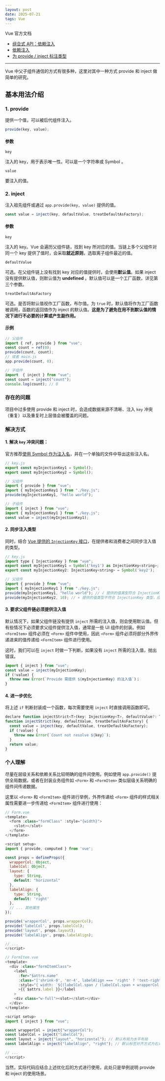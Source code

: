 ```yaml
---
layout: post
date: 2025-07-21
tags: Vue
---
```


<!-- # Vue3 —— 使用 provide 和 inject 实现父组件和后代组件通信 -->

Vue 官方文档

- [组合式 API：依赖注入](https://cn.vuejs.org/api/composition-api-dependency-injection.html#composition-api-dependency-injection)
- [依赖注入](https://cn.vuejs.org/guide/components/provide-inject.html#provide-inject)
- [为 provide / inject 标注类型](https://cn.vuejs.org/guide/typescript/composition-api.html#typing-provide-inject)
------------------------------------

Vue 中父子组件通信的方式有很多种，这里对其中一种方式 provide 和 inject 做简单的研究。

## 基本用法介绍

### 1. provide
    
提供一个值，可以被后代组件注入。
    
```js
provide(key, value);
```

#### 参数

`key`

注入的 key，用于表示唯一性。可以是一个字符串或 Symbol 。

`value`

要注入的值。

### 2. inject

注入祖先组件或通过 `app.provide(key, value)` 提供的值。

```js
const value = inject(key, defaultValue, treatDefaultAsFactory);
```

#### 参数

`key`

注入的 key。Vue 会遍历父组件链，找到 key 所对应的值。当链上多个父组件对同一个 key 提供了值时，会采取**就近原则**，选取离子组件最近的值。

`defaultValue`

可选。在父组件链上没有找到 key 对应的值提供时，会使用**默认值**。如果 inject 没有提供默认值，则默认值为 **undefined** 。默认值可以是一个工厂函数，详见第三个参数。

`treatDefaultAsFactory`

可选。是否将默认值视作工厂函数，布尔值。为 `true` 时，默认值将作为工厂函数被调用，函数的返回值作为 inject 的默认值。**这是为了避免在用不到默认值的情况下进行不必要的计算或产生副作用。**

#### 示例

```js
// 父组件
import { ref, provide } from "vue";
const count = ref(0);
provide(count, count);
// 或者 main.js
app.provide(count, 0);

// 子组件
import  { inject } from "vue";
const count = inject("count");
console.log(count); // 0
```

### 存在的问题

项目中过多使用 provide 和 inject 时，会造成数据来源不清晰、注入 `key` 冲突（重复）以及重复时上层值会被覆盖的问题。

### 解决方式

#### 1. 解决 `key` 冲突问题：

官方推荐[使用 Symbol 作为注入名](https://cn.vuejs.org/guide/components/provide-inject.html#working-with-symbol-keys)，并在一个单独的文件中导出这些注入名。

```js
// key.js
export const myInjectionKey1 = Symbol();
export const myInjectionKey2 = Symbol();

// 父组件
import { provide } from "vue";
import { myInjectionKey1 } from "./key.js";
provide(myInjectionKey1, "hello world");

// 子组件
import { inject } from "vue";
import { myInjectionKey1 } from "./key.js";
const value = inject(myInjectionKey1);
```

#### 2. 同步注入类型

同时，结合 [Vue 提供的 `InjectionKey` 接口](https://cn.vuejs.org/guide/typescript/composition-api.html#typing-provide-inject)，在提供者和消费者之间同步注入值的类型。

```js
// key.js
import type { InjectionKey } from "vue";
export const myInjectionKey1 = Symbol('key1') as InjectionKey<string>;
export const myInjectionKey2: InjectionKey<string> = Symbol('key2');

// 父组件
import { provide } from "vue";
import { myInjectionKey1 } from "./key.js";
provide(myInjectionKey1, "hello world"); // √ 提供的值类型符合 InjectionKey 类型，为 string 类型
provide(myInjectionKey2, 10); // × 提供的值类型不符合 InjectionKey 类型，应为 string 类型但提供的值为 number 类型
```

#### 3. 要求父组件链必须提供注入值

默认情况下，如果父组件链没有提供 `inject` 所需的注入值，则会使用默认值。但有些情况下必须要求父组件提供注入值，通常是一些 UI 组件的封装。例如 `<FormItem>` 组件必须在 `<Form>` 组件中使用，因此 `<Form>` 组件必须将部分外界传递进来的值传递给 `<FormItem>` 组件进行使用。

这时，我们可以在 `inject` 时做一下判断，如果没有 `inject` 所需的注入值，抛出错误。

```js
import { inject } from "vue";
const value = inject(myInjectionKey);
if (!value) {
  throw new Error(`Provide 需提供 ${myInjectionKey} 的注入值`)；
}
```

#### 4. 进一步优化

将上述 `if` 判断封装成一个函数，每次需要使用 `inject` 时直接调用函数即可。

```js
declare function injectStrict<T>(key: InjectionKey<T>, defaultValue?: T | (() => T), treatDefaultAsFactory?: boolean) : T;
function injectStrict(key, defaultValue, treatDefaultAsFactory) {
  const value = inject(key, defaultValue, treatDefaultAsFactory);
  if (!value) {
    throw new Error(`Count not resolve ${key}`);
  }
  return value;
}
```

### 个人理解

尽量在层级关系和依赖关系比较明确的组件间使用。例如使用 `app.provide()` 提供全局数据，或者在封装业务组件如 `<Form>` 和 `<FormItem>` 类似层级关系明确的组件间传递数据。

这里以 `<Form>` 和 `<FormItem>` 组件进行举例，外界传递给 `<Form>` 组件的样式相关属性需要进一步传递给 `<FormItem>` 组件进行使用：

```js
// Form.vue
<template>
  <form :class="formClass" :style="{width}">
    <slot></slot>
  </form>
</template>

<script setup>
import { provide, computed } from 'vue';

const props = defineProps({
  wrapperCol: Object,
  labelCol: Object,
  layout: {
    type: String,
    default: "horizontal"
  },
  labelAlign: {
    type: String,
    default: 'right'
  },
  // ... 其他属性
});

provide('wrapperCol', props.wrapperCol);
provide('labelCol', props.labelCol);
provide('layout', props.layout);
provide('labelAlign', props.labelAlign);

// ...
</script>
```

```js
// FormItem.vue
<template>
  <div :class="formItemClass">
    <label
      :for="$attrs.name"
      :class="['shrink-0', 'mr-4', labelAlign === 'right' ? 'text-right' : 'text-left']"
      :style="{ width: `${(labelCol.span / (labelCol.span + wrapperCol.span)) * 100}%` }"
      >{{ $attrs.label }}</label
    >
    <div class="w-full"><slot></slot></div>
  </div>
</template>

<script setup>
import { inject } from "vue";

const wrapperCol = inject("wrapperCol");
const labelCol = inject("labelCol");
const layout = inject("layout", "horizontal"); // 默认布局为水平布局
const labelAlign = inject("labelAlign", "right"); // 默认标签对齐方式为右对齐

// ...
</script>
```

当然，实际代码应结合上述优化后的方式进行使用，此处只是举例说明 provide 和 inject 的使用场景。